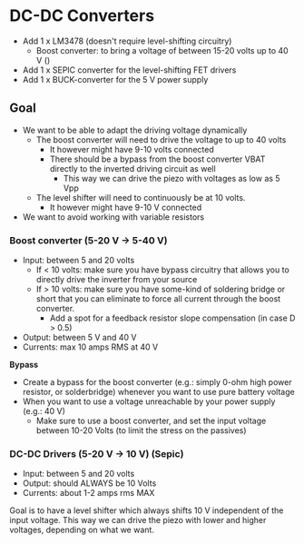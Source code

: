 # DC-DC Converters
- Add 1 x LM3478 (doesn't require level-shifting circuitry)
	- Boost converter: to bring a voltage of between 15-20 volts up to 40 V ()
- Add 1 x SEPIC converter for the level-shifting FET drivers
- Add 1 x BUCK-converter for the 5 V power supply

## Goal
- We want to be able to adapt the driving voltage dynamically
	- The boost converter will need to drive the voltage to up to 40 volts
		- It however might have 9-10 volts connected
		- There should be a bypass from the boost converter VBAT directly to the inverted driving circuit as well
			- This way we can drive the piezo with voltages as low as 5 Vpp
	- The level shifter will need to continuously be at 10 volts.
		- It however might have 9-10 V connected
- We want to avoid working with variable resistors

### Boost converter (5-20 V -> 5-40 V)
- Input: between 5 and 20 volts
	- If < 10 volts: make sure you have bypass circuitry that allows you to directly drive the inverter from your source
	- If > 10 volts: make sure you have some-kind of soldering bridge or short that you can eliminate to force all current through the boost converter.
		- Add a spot for a feedback resistor slope compensation (in case D > 0.5)
- Output: between 5 V and 40 V
- Currents: max 10 amps RMS at 40 V


**Bypass** 
- Create a bypass for the boost converter (e.g.: simply 0-ohm high power resistor, or solderbridge) whenever you want to use pure battery voltage
- When you want to use a voltage unreachable by your power supply (e.g.: 40 V)
	- Make sure to use a boost converter, and set the input voltage between 10-20 Volts (to limit the stress on the passives)

### DC-DC Drivers (5-20 V -> 10 V) (Sepic)

- Input: between 5 and 20 volts
- Output: should ALWAYS be 10 Volts
- Currents: about 1-2 amps rms MAX

Goal is to have a level shifter which always shifts 10 V independent of the input voltage.
This way we can drive the piezo with lower and higher voltages, depending on what we want.